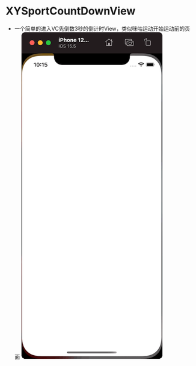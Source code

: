 # XYSportCountDownView
- 一个简单的进入VC先倒数3秒的倒计时View，类似咪咕运动开始运动前的页面
![image](https://github.com/iOSyan/XYSportCountDownView/blob/main/preview.gif?raw=true)  
